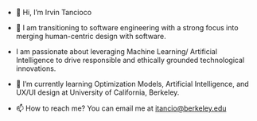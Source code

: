  - 👋  Hi, I’m Irvin Tancioco</p>
 - 👀  I am transitioning to software engineering with a strong focus into merging human-centric design with software.</p>
 - I am passionate about leveraging Machine Learning/ Artificial Intelligence to drive responsible and ethically grounded technological innovations.</p>
 - 🌱  I’m currently learning Optimization Models, Artificial Intelligence, and UX/UI design at University of California, Berkeley.</p>
 - 📫  How to reach me? You can email me at itancio@berkeley.edu

<!---
itancio/itancio is a ✨ special ✨ repository because its `README.md` (this file) appears on your GitHub profile.
You can click the Preview link to take a look at your changes.
--->
